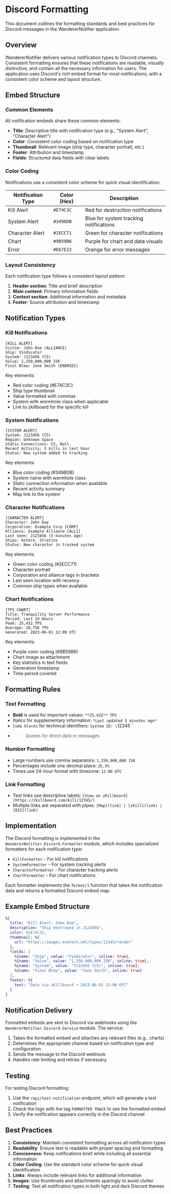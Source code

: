 # Discord Formatting

This document outlines the formatting standards and best practices for Discord messages in the WandererNotifier application.

## Overview

WandererNotifier delivers various notification types to Discord channels. Consistent formatting ensures that these notifications are readable, visually distinctive, and contain all the necessary information for users. The application uses Discord's rich embed format for most notifications, with a consistent color scheme and layout structure.

## Embed Structure

### Common Elements

All notification embeds share these common elements:

- **Title**: Descriptive title with notification type (e.g., "System Alert", "Character Alert")
- **Color**: Consistent color coding based on notification type
- **Thumbnail**: Relevant image (ship type, character portrait, etc.)
- **Footer**: Attribution and timestamp
- **Fields**: Structured data fields with clear labels

### Color Coding

Notifications use a consistent color scheme for quick visual identification:

| Notification Type | Color (Hex) | Description                            |
| ----------------- | ----------- | -------------------------------------- |
| Kill Alert        | `#E74C3C`   | Red for destruction notifications      |
| System Alert      | `#3498DB`   | Blue for system tracking notifications |
| Character Alert   | `#2ECC71`   | Green for character notifications      |
| Chart             | `#9B59B6`   | Purple for chart and data visuals      |
| Error             | `#E67E22`   | Orange for error messages              |

### Layout Consistency

Each notification type follows a consistent layout pattern:

1. **Header section**: Title and brief description
2. **Main content**: Primary information fields
3. **Context section**: Additional information and metadata
4. **Footer**: Source attribution and timestamp

## Notification Types

### Kill Notifications

```
[KILL ALERT]
Victim: John Doe (ALLIANCE)
Ship: Vindicator
System: J123456 (C5)
Value: 1,250,000,000 ISK
Final Blow: Jane Smith (ENEMIES)
```

Key elements:

- Red color coding (#E74C3C)
- Ship type thumbnail
- Value formatted with commas
- System with wormhole class when applicable
- Link to zkillboard for the specific kill

### System Notifications

```
[SYSTEM ALERT]
System: J123456 (C5)
Region: Unknown Space
Static Connections: C5, Null
Recent Activity: 3 kills in last hour
Status: New system added to tracking
```

Key elements:

- Blue color coding (#3498DB)
- System name with wormhole class
- Static connection information when available
- Recent activity summary
- Map link to the system

### Character Notifications

```
[CHARACTER ALERT]
Character: John Doe
Corporation: Example Corp [CORP]
Alliance: Example Alliance [ALLI]
Last Seen: J123456 (5 minutes ago)
Ships: Astero, Stratios
Status: New character in tracked system
```

Key elements:

- Green color coding (#2ECC71)
- Character portrait
- Corporation and alliance tags in brackets
- Last seen location with recency
- Common ship types when available

### Chart Notifications

```
[TPS CHART]
Title: Tranquility Server Performance
Period: Last 24 Hours
Peak: 25,432 TPS
Average: 18,756 TPS
Generated: 2023-06-01 12:00 UTC
```

Key elements:

- Purple color coding (#9B59B6)
- Chart image as attachment
- Key statistics in text fields
- Generation timestamp
- Time period covered

## Formatting Rules

### Text Formatting

- **Bold** is used for important values: `**25,432** TPS`
- _Italics_ for supplementary information: `*Last updated 5 minutes ago*`
- `Code blocks` for technical identifiers: `System ID: \`12345\``
- > Quotes for direct data or messages

### Number Formatting

- Large numbers use comma separators: `1,250,000,000 ISK`
- Percentages include one decimal place: `25.5%`
- Times use 24-hour format with timezone: `12:00 UTC`

### Link Formatting

- Text links use descriptive labels: `[View on zKillboard](https://zkillboard.com/kill/12345/)`
- Multiple links are separated with pipes: `[Map](link) | [zKill](link) | [ESI](link)`

## Implementation

The Discord formatting is implemented in the `WandererNotifier.Discord.Formatter` module, which includes specialized formatters for each notification type:

- `KillFormatter` - For kill notifications
- `SystemFormatter` - For system tracking alerts
- `CharacterFormatter` - For character tracking alerts
- `ChartFormatter` - For chart notifications

Each formatter implements the `format/1` function that takes the notification data and returns a formatted Discord embed map.

## Example Embed Structure

```elixir
%{
  title: "Kill Alert: John Doe",
  description: "Ship destroyed in J123456",
  color: 0xE74C3C,
  thumbnail: %{
    url: "https://images.evetech.net/types/12345/render"
  },
  fields: [
    %{name: "Ship", value: "Vindicator", inline: true},
    %{name: "Value", value: "1,250,000,000 ISK", inline: true},
    %{name: "System", value: "J123456 (C5)", inline: true},
    %{name: "Final Blow", value: "Jane Smith", inline: true}
  ],
  footer: %{
    text: "Data via zKillboard • 2023-06-01 12:00 UTC"
  }
}
```

## Notification Delivery

Formatted embeds are sent to Discord via webhooks using the `WandererNotifier.Discord.Service` module. The service:

1. Takes the formatted embed and attaches any relevant files (e.g., charts)
2. Determines the appropriate channel based on notification type and configuration
3. Sends the message to the Discord webhook
4. Handles rate limiting and retries if necessary

## Testing

For testing Discord formatting:

1. Use the `/api/test-notification` endpoint, which will generate a test notification
2. Check the logs with the tag `FORMATTER TRACE` to see the formatted embed
3. Verify the notification appears correctly in the Discord channel

## Best Practices

1. **Consistency**: Maintain consistent formatting across all notification types
2. **Readability**: Ensure text is readable with proper spacing and formatting
3. **Conciseness**: Keep notifications brief while including all essential information
4. **Color Coding**: Use the standard color scheme for quick visual identification
5. **Links**: Always include relevant links for additional information
6. **Images**: Use thumbnails and attachments sparingly to avoid clutter
7. **Testing**: Test all notification types in both light and dark Discord themes
